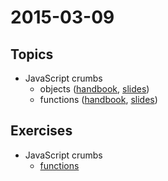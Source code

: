 # 2015-03-09

## Topics

* JavaScript crumbs
  - objects ([handbook](https://github.com/cvdlab/javascript-crumbs/blob/master/chapters/objects/Readme.md), [slides](http://cvdlab.github.io/showdown/?md=https://github.com/cvdlab/javascript-crumbs-slides/blob/master/chapters/objects/Readme.md))
  - functions ([handbook](https://github.com/cvdlab/javascript-crumbs/blob/master/chapters/functions/Readme.md), [slides](http://cvdlab.github.io/showdown/?md=https://github.com/cvdlab/javascript-crumbs-slides/blob/master/chapters/functions/Readme.md))

## Exercises

* JavaScript crumbs
  - [functions](https://github.com/cvdlab/javascript-crumbs-exercises/blob/master/chapters/functions/Readme.md)
